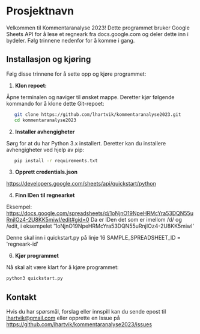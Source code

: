 # Prosjektnavn

Velkommen til Kommentaranalyse 2023! Dette programmet bruker Google Sheets API for å lese et regneark fra 
docs.google.com og deler dette inn i bydeler. Følg trinnene nedenfor for å komme i gang.

## Installasjon og kjøring

Følg disse trinnene for å sette opp og kjøre programmet:

1. **Klon repoet:**

Åpne terminalen og naviger til ønsket mappe. Deretter kjør følgende kommando for å klone dette Git-repoet:

```sh
   git clone https://github.com/lhartvik/kommentaranalyse2023.git
   cd kommentaranalyse2023
```

2. **Installer avhengigheter**
   
Sørg for at du har Python 3.x installert. Deretter kan du installere avhengigheter ved hjelp av pip:
```sh
   pip install -r requirements.txt
```

3. **Opprett credentials.json**

https://developers.google.com/sheets/api/quickstart/python

4. **Finn IDen til regnearket**

Eksempel: https://docs.google.com/spreadsheets/d/1oNjnO19NpeHRMcYra53DQN55uRnjIOz4-2U8KK5miwI/edit#gid=0
Da er IDen det som er imellom /d/ og /edit, i eksempelet '1oNjnO19NpeHRMcYra53DQN55uRnjIOz4-2U8KK5miwI'

Denne skal inn i quickstart.py på linje 16 SAMPLE_SPREADSHEET_ID = 'regneark-id'

6. **Kjør programmet**

Nå skal alt være klart for å kjøre programmet:
  ```sh
  python3 quickstart.py
```
## Kontakt
Hvis du har spørsmål, forslag eller innspill kan du sende epost til lhartvik@gmail.com eller opprette en Issue på https://github.com/lhartvik/kommentaranalyse2023/issues
